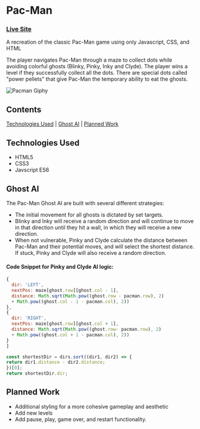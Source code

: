 # Pac-Man
### [Live Site](https://youknowhu.github.io/Pac-Man/)
A recreation of the classic Pac-Man game using only Javascript, CSS, and HTML


The player navigates Pac-Man through a maze to collect dots while avoiding colorful ghosts (Blinky, Pinky, Inky and Clyde). The player wins a level if they successfully collect all the dots. There are special dots called "power pellets" that give Pac-Man the temporary ability to eat the ghosts.

![Pacman Giphy](https://media.giphy.com/media/A1lE7R49IcWicpy9qJ/giphy.gif)

## Contents
[Technologies Used](#technologies-used) | [Ghost AI](#ghost-ai) | [Planned Work](#planned-work)

## Technologies Used
* HTML5
* CSS3
* Javscript ES6

## Ghost AI
The Pac-Man Ghost AI are built with several different strategies:
* The initial movement for all ghosts is dictated by set targets.
* Blinky and Inky will receive a random direction and will continue to move in that direction until they hit a wall, in which they will receive a new direction.
* When not vulnerable, Pinky and Clyde calculate the distance between Pac-Man and their potential moves, and will select the shortest distance. If stuck, Pinky and Clyde will also receive a random direction.

#### Code Snippet for Pinky and Clyde AI logic:
```javascript
{
  dir: 'LEFT',
  nextPos: maze[ghost.row][ghost.col - 1],
  distance: Math.sqrt(Math.pow((ghost.row - pacman.row), 2)
  + Math.pow((ghost.col - 1 - pacman.col), 2))
},
{
  dir: 'RIGHT',
  nextPos: maze[ghost.row][ghost.col + 1],
  distance: Math.sqrt(Math.pow((ghost.row- pacman.row), 2)
  + Math.pow((ghost.col + 1 - pacman.col), 2))
}
]

const shortestDir = dirs.sort((dir1, dir2) => {
return dir1.distance - dir2.distance;
})[0];
return shortestDir.dir;

```


## Planned Work
* Additional styling for a more cohesive gameplay and aesthetic
* Add new levels
* Add pause, play, game over, and restart functionality.
